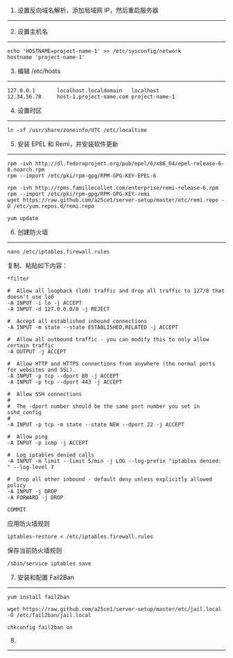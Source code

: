 1. 设置反向域名解析，添加局域网 IP，然后重启服务器
--------------------------------------------------

2. 设置主机名
-------------

```
echo 'HOSTNAME=project-name-1' >> /etc/sysconfig/network
hostname 'project-name-1'
```

3. 编辑 /etc/hosts
------------------

```
127.0.0.1       localhost.localdomain   localhost
12.34.56.78     host-1.project-name.com project-name-1
```

4. 设置时区
-----------

```
ln -sf /usr/share/zoneinfo/UTC /etc/localtime
```

5. 安装 EPEL 和 Remi，并安装软件更新
------------------------------------

```
rpm -ivh http://dl.fedoraproject.org/pub/epel/6/x86_64/epel-release-6-8.noarch.rpm
rpm --import /etc/pki/rpm-gpg/RPM-GPG-KEY-EPEL-6

rpm -ivh http://rpms.famillecollet.com/enterprise/remi-release-6.rpm
rpm --import /etc/pki/rpm-gpg/RPM-GPG-KEY-remi
wget https://raw.github.com/a25ce1/server-setup/master/etc/remi.repo -O /etc/yum.repos.d/remi.repo

yum update
```

6. 创建防火墙
-------------

```
nano /etc/iptables.firewall.rules
```

复制、粘贴如下内容：

```
*filter

#  Allow all loopback (lo0) traffic and drop all traffic to 127/8 that doesn't use lo0
-A INPUT -i lo -j ACCEPT
-A INPUT -d 127.0.0.0/8 -j REJECT

#  Accept all established inbound connections
-A INPUT -m state --state ESTABLISHED,RELATED -j ACCEPT

#  Allow all outbound traffic - you can modify this to only allow certain traffic
-A OUTPUT -j ACCEPT

#  Allow HTTP and HTTPS connections from anywhere (the normal ports for websites and SSL).
-A INPUT -p tcp --dport 80 -j ACCEPT
-A INPUT -p tcp --dport 443 -j ACCEPT

#  Allow SSH connections
#
#  The -dport number should be the same port number you set in sshd_config
#
-A INPUT -p tcp -m state --state NEW --dport 22 -j ACCEPT

#  Allow ping
-A INPUT -p icmp -j ACCEPT

#  Log iptables denied calls
-A INPUT -m limit --limit 5/min -j LOG --log-prefix "iptables denied: " --log-level 7

#  Drop all other inbound - default deny unless explicitly allowed policy
-A INPUT -j DROP
-A FORWARD -j DROP

COMMIT
```

应用防火墙规则

```
iptables-restore < /etc/iptables.firewall.rules
```

保存当前防火墙规则

```
/sbin/service iptables save
```

7. 安装和配置 Fail2Ban
----------------------

```
yum install fail2ban

wget https://raw.github.com/a25ce1/server-setup/master/etc/jail.local -O /etc/fail2ban/jail.local

chkconfig fail2ban on
```

8.  
------

